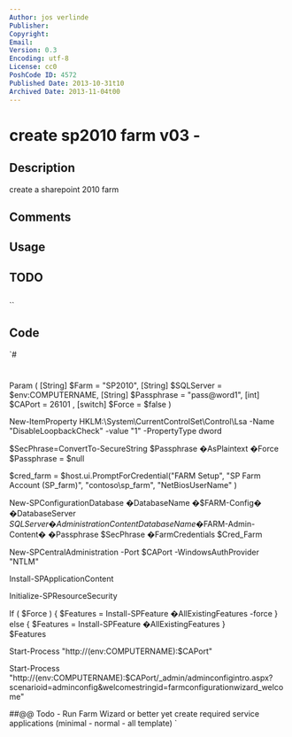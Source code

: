 ```yaml
---
Author: jos verlinde
Publisher: 
Copyright: 
Email: 
Version: 0.3
Encoding: utf-8
License: cc0
PoshCode ID: 4572
Published Date: 2013-10-31t10
Archived Date: 2013-11-04t00
---
```


# create sp2010 farm v03 - 

## Description

create a sharepoint 2010 farm

## Comments



## Usage



## TODO



## 

``

## Code

`#
 #
 Param (	[String] $Farm		= "SP2010",
 	[String] $SQLServer 	= $env:COMPUTERNAME,
 	[String] $Passphrase	= "pass@word1",
 	[int]	 $CAPort	    = 26101	,
     [switch] $Force         = $false )
     
 
 
 New-ItemProperty HKLM:\System\CurrentControlSet\Control\Lsa -Name "DisableLoopbackCheck"  -value "1" -PropertyType dword
 
 
 
 
 
 $SecPhrase=ConvertTo-SecureString  $Passphrase �AsPlaintext �Force
 $Passphrase = $null
 
 $cred_farm = $host.ui.PromptForCredential("FARM Setup", "SP Farm Account (SP_farm)", "contoso\sp_farm", "NetBiosUserName" )
 
 
 
 
 
 New-SPConfigurationDatabase �DatabaseName �$FARM-Config� �DatabaseServer $SQLServer �AdministrationContentDatabaseName �$FARM-Admin-Content� �Passphrase $SecPhrase �FarmCredentials $Cred_Farm
 
 New-SPCentralAdministration -Port $CAPort -WindowsAuthProvider "NTLM"
 
 Install-SPApplicationContent 
 
 
 Initialize-SPResourceSecurity
 
 
 If ( $Force ) {
     $Features = Install-SPFeature �AllExistingFeatures -force
 } else {
     $Features = Install-SPFeature �AllExistingFeatures 
 }    
 $Features 
 
 
 
 Start-Process "http://$($env:COMPUTERNAME):$CAPort"
 
 Start-Process "http://$($env:COMPUTERNAME):$CAPort/_admin/adminconfigintro.aspx?scenarioid=adminconfig&welcomestringid=farmconfigurationwizard_welcome"
 
 
 ##@@ Todo - Run Farm Wizard or better yet create required service applications (minimal - normal - all template)
`

